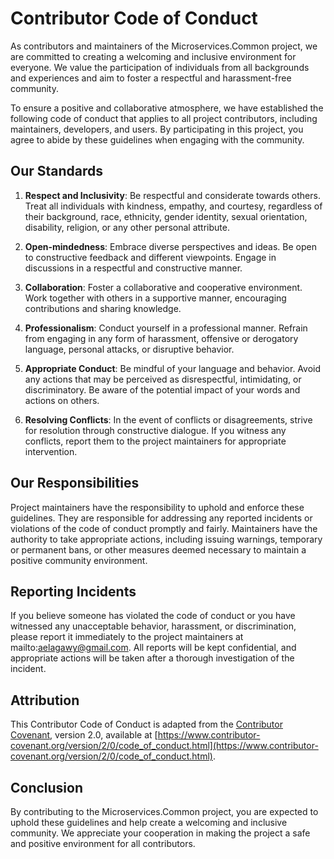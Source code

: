# Contributor Code of Conduct

As contributors and maintainers of the Microservices.Common project, we are committed to creating a welcoming and inclusive environment for everyone. We value the participation of individuals from all backgrounds and experiences and aim to foster a respectful and harassment-free community.

To ensure a positive and collaborative atmosphere, we have established the following code of conduct that applies to all project contributors, including maintainers, developers, and users. By participating in this project, you agree to abide by these guidelines when engaging with the community.

## Our Standards

1. **Respect and Inclusivity**: Be respectful and considerate towards others. Treat all individuals with kindness, empathy, and courtesy, regardless of their background, race, ethnicity, gender identity, sexual orientation, disability, religion, or any other personal attribute.

2. **Open-mindedness**: Embrace diverse perspectives and ideas. Be open to constructive feedback and different viewpoints. Engage in discussions in a respectful and constructive manner.

3. **Collaboration**: Foster a collaborative and cooperative environment. Work together with others in a supportive manner, encouraging contributions and sharing knowledge.

4. **Professionalism**: Conduct yourself in a professional manner. Refrain from engaging in any form of harassment, offensive or derogatory language, personal attacks, or disruptive behavior.

5. **Appropriate Conduct**: Be mindful of your language and behavior. Avoid any actions that may be perceived as disrespectful, intimidating, or discriminatory. Be aware of the potential impact of your words and actions on others.

6. **Resolving Conflicts**: In the event of conflicts or disagreements, strive for resolution through constructive dialogue. If you witness any conflicts, report them to the project maintainers for appropriate intervention.

## Our Responsibilities

Project maintainers have the responsibility to uphold and enforce these guidelines. They are responsible for addressing any reported incidents or violations of the code of conduct promptly and fairly. Maintainers have the authority to take appropriate actions, including issuing warnings, temporary or permanent bans, or other measures deemed necessary to maintain a positive community environment.

## Reporting Incidents

If you believe someone has violated the code of conduct or you have witnessed any unacceptable behavior, harassment, or discrimination, please report it immediately to the project maintainers at mailto:aelagawy@gmail.com. All reports will be kept confidential, and appropriate actions will be taken after a thorough investigation of the incident.

## Attribution

This Contributor Code of Conduct is adapted from the [Contributor Covenant](https://www.contributor-covenant.org), version 2.0, available at [https://www.contributor-covenant.org/version/2/0/code_of_conduct.html](https://www.contributor-covenant.org/version/2/0/code_of_conduct.html).

## Conclusion

By contributing to the Microservices.Common project, you are expected to uphold these guidelines and help create a welcoming and inclusive community. We appreciate your cooperation in making the project a safe and positive environment for all contributors.